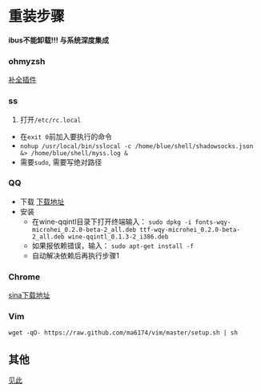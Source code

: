 重装步骤
=======

**ibus不能卸载!!! 与系统深度集成**

### ohmyzsh

[补全插件](https://github.com/zsh-users/zsh-autosuggestions)

### ss

1. 打开`/etc/rc.local`
- 在`exit 0`前加入要执行的命令
- `nohup /usr/local/bin/sslocal -c /home/blue/shell/shadowsocks.json &> /home/blue/shell/myss.log &`
- 需要`sudo`, 需要写绝对路径

### QQ

- 下载
[下载地址](http://www.ubuntukylin.com/applications/showimg.php?lang=cn&id=23)
- 安装
    - 在wine-qqintl目录下打开终端输入： `sudo dpkg -i fonts-wqy-microhei_0.2.0-beta-2_all.deb ttf-wqy-microhei_0.2.0-beta-2_all.deb wine-qqintl_0.1.3-2_i386.deb`
    - 如果报依赖错误，输入： `sudo apt-get install -f`
    - 自动解决依赖后再执行步骤1

### Chrome

[sina下载地址](http://down.tech.sina.com.cn/page/43719.html)

### Vim

`wget -qO- https://raw.github.com/ma6174/vim/master/setup.sh | sh`


其他
----

[见此](http://www.cnblogs.com/xionghj/p/4211417.html)
